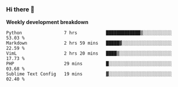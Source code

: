 ### Hi there 👋


**Weekly development breakdown**

<!--START_SECTION:waka-->
```text
Python                7 hrs           █████████████▒░░░░░░░░░░░   53.03 % 
Markdown              2 hrs 59 mins   █████▓░░░░░░░░░░░░░░░░░░░   22.59 % 
VimL                  2 hrs 20 mins   ████▒░░░░░░░░░░░░░░░░░░░░   17.73 % 
PHP                   29 mins         █░░░░░░░░░░░░░░░░░░░░░░░░   03.68 % 
Sublime Text Config   19 mins         ▓░░░░░░░░░░░░░░░░░░░░░░░░   02.40 % 
```
<!--END_SECTION:waka-->
